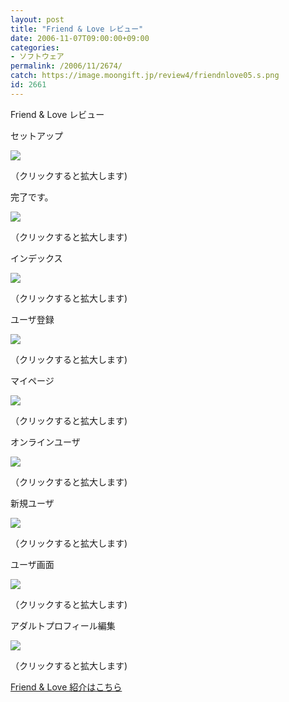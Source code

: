 ```yaml
---
layout: post
title: "Friend & Love レビュー"
date: 2006-11-07T09:00:00+09:00
categories:
- ソフトウェア
permalink: /2006/11/2674/
catch: https://image.moongift.jp/review4/friendnlove05.s.png
id: 2661
---
```

Friend & Love レビュー  
<!--more-->

セットアップ

  

[![](https://image.moongift.jp/review4/friendnlove01.s.png)](https://image.moongift.jp/review4/friendnlove01.png)  
  
（クリックすると拡大します)

  

完了です。

  

[![](https://image.moongift.jp/review4/friendnlove02.s.png)](https://image.moongift.jp/review4/friendnlove02.png)  
  
（クリックすると拡大します)

  

インデックス

  

[![](https://image.moongift.jp/review4/friendnlove03.s.png)](https://image.moongift.jp/review4/friendnlove03.png)  
  
（クリックすると拡大します)

  

ユーザ登録

  

[![](https://image.moongift.jp/review4/friendnlove04.s.png)](https://image.moongift.jp/review4/friendnlove04.png)  
  
（クリックすると拡大します)

  

マイページ

  

[![](https://image.moongift.jp/review4/friendnlove05.s.png)](https://image.moongift.jp/review4/friendnlove05.png)  
  
（クリックすると拡大します)

  

オンラインユーザ

  

[![](https://image.moongift.jp/review4/friendnlove06.s.png)](https://image.moongift.jp/review4/friendnlove06.png)  
  
（クリックすると拡大します)

  

新規ユーザ

  

[![](https://image.moongift.jp/review4/friendnlove07.s.png)](https://image.moongift.jp/review4/friendnlove07.png)  
  
（クリックすると拡大します)

  

ユーザ画面

  

[![](https://image.moongift.jp/review4/friendnlove08.s.png)](https://image.moongift.jp/review4/friendnlove08.png)  
  
（クリックすると拡大します)

  

アダルトプロフィール編集

  

[![](https://image.moongift.jp/review4/friendnlove09.s.png)](https://image.moongift.jp/review4/friendnlove09.png)  
  
（クリックすると拡大します)

  

[Friend & Love 紹介はこちら](http://oss.moongift.jp/intro/i-2673.html)

